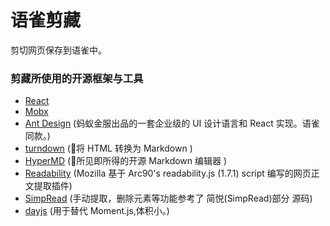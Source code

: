 # 语雀剪藏

剪切网页保存到语雀中。

### 剪藏所使用的开源框架与工具

+ [React](https://github.com/facebook/react/)  
+ [Mobx](https://github.com/mobxjs/mobx)
+ [Ant Design](https://github.com/ant-design/ant-design/) (蚂蚁金服出品的一套企业级的 UI 设计语言和 React 实现。语雀同款。)
+ [turndown](https://github.com/domchristie/turndown)  (将 HTML 转换为 Markdown )
+ [HyperMD](https://github.com/laobubu/HyperMD)  (所见即所得的开源 Markdown 编辑器 )
+ [Readability](https://github.com/mozilla/readability) (Mozilla 基于 Arc90's readability.js (1.7.1) script 编写的网页正文提取插件)
+ [SimpRead](https://github.com/Kenshin/simpread) (手动提取，删除元素等功能参考了 简悦(SimpRead)部分 源码)
+ [dayjs](https://github.com/iamkun/dayjs) (用于替代 Moment.js,体积小。)



